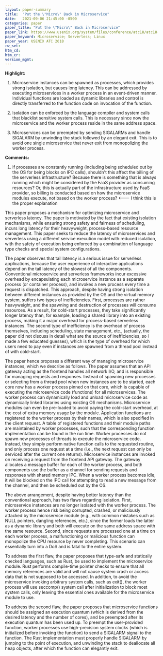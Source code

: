 ```yaml
---
layout: paper-summary
title:  "Put the \"Micro\" Back in Microservice"
date:   2021-09-06 21:45:00 -0500
categories: paper
paper_title: "Put the \"Micro\" Back in Microservice"
paper_link: https://www.usenix.org/system/files/conference/atc18/atc18-boucher.pdf
paper_keyword: Microservice; Serverless; Linux
paper_year: USENIX ATC 2018
rw_set:
htm_cd:
htm_cr:
version_mgmt:
---
```


**Highlight:**

1. Microservice instances can be spawned as processes, which provides strong isolation, but causes long latency.
   This can be addressed by executing microservices in a worker process in an event-driven manner. 
   Individual functions are loaded as dynamic libraries and control is directly transferred to the function code 
   on invocation of the function.

2. Isolation can be enforced by the language compiler and system calls that blacklist sensitive system calls.
   This is necessary since now the microservice and the worker process reside in the same address space.

3. Microservices can be preempted by sending SIGALARMs and handle SIGALARM by unwinding the stack followed by
   an elegant exit. This is to avoid one single microservice that never exit from monopolizing the worker process.

**Comments:**

1. If processes are constantly running (including being scheduled out by the OS for being blocks on IPC 
   calls), shouldn't this affect the billing of the serverless infrastructure? 
   Because there is something that is always running which might be considered by the FaaS provider as consuming 
   resources?
   Or, this is actually part of the infrastructure used by FaaS provider, so billing is conducted based on how
   the microservice modules execute, not based on the worker process? <--- I think this is the proper explanation

This paper proposes a mechanism for optimizing microservice and serverless latency. The paper is motivated by the 
fact that existing isolation mechanisms, while ensuring strong safety and fairness of scheduling, incurs long latency
for their heavyweight, process-based resource management. This paper seeks to reduce the latency of microservices
and serverless using a different service execution model with reduced isolation, with the safety of execution being 
enforced by a combination of language type checks and special system configurations.

The paper observes that tail latency is a serious issue for serverless applications, because the user experience of 
interactive applications depend on the tail latency of the slowest of all the components. 
Conventional microservice and serverless frameworks incur excessive overhead by encapsulating each microservice
instance as a separate process (or container process), and invokes a new process every time a request is dispatched.
This approach, despite having strong isolation between different instances as provided by the OS and the virtual memory
system, suffers two types of inefficiencies. First, processes are rather heavyweight, and the spawning and destruction
of processes will consume resources. As a result, for cold-start processes, they take significantly longer latency than,
for example, loading a shared library into an existing process, making it a major overhead for process-based serverless 
instances. The second type of inefficiency is the overhead of process themselves, including scheduling, state 
management, etc., (actually, the paper did not discuss in detail what are the source of inefficiencies, so I made a few
educated guesses), which is the type of overhead for which users need to pay even if instances are spawned from a 
thread pool instead of with cold-start.

The paper hence proposes a different way of managing microservice instances, which we describe as follows. 
The paper assumes that an API gateway acting as the frontend handles all network I/O, and is responsible for managing
requests and responses. 
Instead of spawning new processes or selecting from a thread pool when new instances are to be started, each core
now has a worker process pinned on that core, which is capable of executing the microservice code (functions) for all 
microservices.
The worker process can dynamically load and unload microservice code as dynamically linked libraries using existing 
OS mechanisms. Microservice modules can even be pre-loaded to avoid paying the cold-start overhead, at the cost of
extra memory usage by the module. Application functions are registered to the worker process by their names, 
which is also specified in the client request. A table of registered functions and their module paths are maintained
by worker processes, such that the corresponding function implementation can be found in the run time.
Worker processes do not spawn new processes of threads to execute the microservice code. Instead, they simply
perform native function calls to the requested routine, and only process one request at a time (i.e., the next request
can only be serviced after the current one returns).
Microservice instances are invoked on receiving a request from the frontend API gateway. The gateway allocates a 
message buffer for each of the worker process, and both components use the buffer as a channel for sending 
requests and responses with shared memory IPC.
When a worker process becomes idle, it will be blocked on the IPC call for attempting to read a new message from
the channel, and then be scheduled out by the OS.

The above arrangement, despite having better latency than the conventional approach, has two flaws regarding isolation.
First, microservice instances are no longer isolated with the worker process.
The worker process hence risk being corrupted, crashed, or maliciously attacked by the microservice module (e.g.,
with common mistakes such as NULL pointers, dangling references, etc.),
since the former loads the latter as a dynamic library and both will execute on the same address space with the same 
resource.
Second, since requests are processed one at a time on each worker process, a malfunctioning or malicious function
can monopolize the CPU resource by never completing. This scenario can essentially turn into a DoS and is fatal to
the entire system.

To address the first flaw, the paper proposes that type-safe and statically checked languages, such as Rust, be used
to implement the microservice module. Rust performs compile-time pointer checks to ensure that all memory references
are valid and will not cause system crash or access data that is not supposed to be accessed.
In addition, to avoid the microservice invoking arbitrary system calls, such as exit(), the worker process will use
seccomp() system call after initialization to block most system calls, only leaving the essential ones available for
the microservice module to use.

To address the second flaw, the paper proposes that microservice functions should be assigned an execution quantum
(which is derived from the desired latency and the number of cores), and be preempted after its execution quantum has 
been used up. To preempt the user-provided function, worker processes use high-precision system clocks (which is
initialized before invoking the function) to send a SIGALARM signal to the function. The Rust implementation must 
properly handle SIGALARM by jumping to the point of execution, and unwinding the stack to deallocate all heap objects,
after which the function can elegantly exit.
